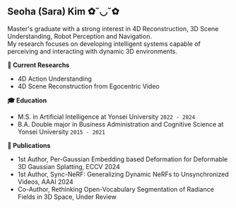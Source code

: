 ## Seoha (Sara) Kim ✿˘◡˘✿
Master's graduate with a strong interest in 4D Reconstruction, 3D Scene Understanding, Robot Perception and Navigation. <br>
My research focuses on developing intelligent systems capable of perceiving and interacting with dynamic 3D environments.


**📌 Current Researchs**
- 4D Action Understanding
- 4D Scene Reconstruction from Egocentric Video

**🎓 Education**
- M.S. in Artificial Intelligence at Yonsei University ```2022 - 2024``` 
- B.A. Double major in Business Administration and Cognitive Science at Yonsei University ```2015 - 2021```


**📝 Publications**
- 1st Author, Per-Gaussian Embedding based Deformation for Deformable 3D Gaussian Splatting, ECCV 2024
- 1st Author, Sync-NeRF: Generalizing Dynamic NeRFs to Unsynchronized Videos, AAAI 2024
- Co-Author, Rethinking Open-Vocabulary Segmentation of Radiance Fields in 3D Space, Under Review
